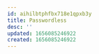 ```yaml
---
id: aihilbtphfbx718e1qpxb3y
title: Passwordless
desc: ''
updated: 1656085246922
created: 1656085246922
---
```


